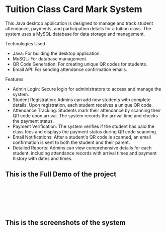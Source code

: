 <h1>Tuition Class Card Mark System</h1>


This Java desktop application is designed to manage and track student attendance, payments, and participation details for a tuition class. The system uses a MySQL database for data storage and management.

Technologies Used
<ul>
<li>Java: For building the desktop application.</li>
<li>MySQL: For database management.</li>
<li>QR Code Generation: For creating unique QR codes for students.</li>
<li>Email API: For sending attendance confirmation emails.</li>
</ul>
Features
<ul>
<li>Admin Login: Secure login for administrators to access and manage the system.</li>
<li>Student Registration: Admins can add new students with complete details. Upon registration, each student receives a unique QR code.</li>
<li>Attendance Tracking: Students mark their attendance by scanning their QR code upon arrival. The system records the arrival time and checks the payment status.</li>
<li>Payment Verification: The system verifies if the student has paid the class fees and displays the payment status during QR code scanning.</li>
<li>Email Notifications: After a student's QR code is scanned, an email confirmation is sent to both the student and their parent.</li>
<li>Detailed Reports: Admins can view comprehensive details for each student, including attendance records with arrival times and payment history with dates and times.</li>
</ul>


<h2>This is the Full Demo of the project</h2><br><br>



<br><br>
<h2>This is the screenshots of the system</h2><br><br>

